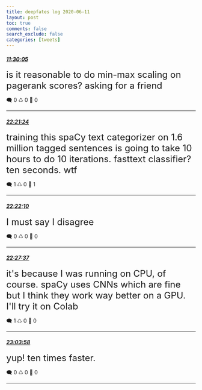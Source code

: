 ```yaml
---
title: deepfates log 2020-06-11
layout: post
toc: true
comments: false
search_exclude: false
categories: [tweets]
---
```



#### <a href = "https://twitter.com/deepfates/status/1271132608479391744">*11:30:05*</a>

<font size="5">is it reasonable to do min-max scaling on pagerank scores? asking for a friend</font>



🗨️ 0 ♺ 0 🤍  0   

---
    
#### <a href = "https://twitter.com/deepfates/status/1271296518578814976">*22:21:24*</a>

<font size="5">training this spaCy text categorizer on 1.6 million tagged sentences is going to take 10 hours to do 10 iterations. fasttext classifier? ten seconds. wtf</font>



🗨️ 1 ♺ 0 🤍  1   

---
    
#### <a href = "https://twitter.com/deepfates/status/1271296711755878401">*22:22:10*</a>

<font size="5">I must say I disagree</font>



🗨️ 0 ♺ 0 🤍  0   

---
    
#### <a href = "https://twitter.com/deepfates/status/1271298084484427779">*22:27:37*</a>

<font size="5">it's because I was running on CPU, of course. spaCy uses CNNs which are fine but I think they work way better on a GPU. I'll try it on Colab</font>



🗨️ 1 ♺ 0 🤍  0   

---
    
#### <a href = "https://twitter.com/deepfates/status/1271307230847987713">*23:03:58*</a>

<font size="5">yup! ten times faster.</font>



🗨️ 0 ♺ 0 🤍  0   

---
    
            

